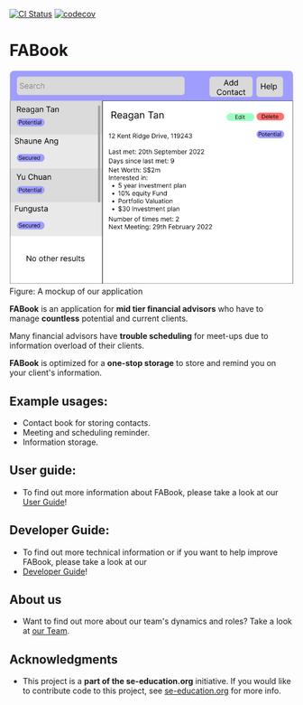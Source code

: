 [![CI Status](https://github.com/se-edu/addressbook-level3/workflows/Java%20CI/badge.svg)](https://github.com/AY2223S1-CS2103T-T10-2/tp/actions)
[![codecov](https://codecov.io/gh/se-edu/addressbook-level3/branch/master/graph/badge.svg)](https://codecov.io/gh/se-edu/addressbook-level3)

# FABook

![Ui](docs/images/Ui.png)
Figure: A mockup of our application

**FABook** is an application for **mid tier financial advisors** who have
to manage **countless** potential and current clients.<br>

Many financial advisors have **trouble scheduling** for meet-ups due to
information overload of their clients.<br>

**FABook** is optimized for a **one-stop storage** to store and remind you on
your client's information.

## Example usages:
  * Contact book for storing contacts.
  * Meeting and scheduling reminder.
  * Information storage.
## User guide:
  * To find out more information about FABook, please take a look at our [User Guide](docs/UserGuide.md)!

## Developer Guide:
  * To find out more technical information or if you want to help improve FABook, please take a look at our
  * [Developer Guide](docs/DeveloperGuide.md)!

## About us
  * Want to find out more about our team's dynamics and roles? Take a look at [our Team](docs/AboutUs.md).

## Acknowledgments
  * This project is a **part of the se-education.org** initiative. If you would like to contribute code to this project, see [se-education.org](https://se-education.org#https://se-education.org/#contributing) for more info.
